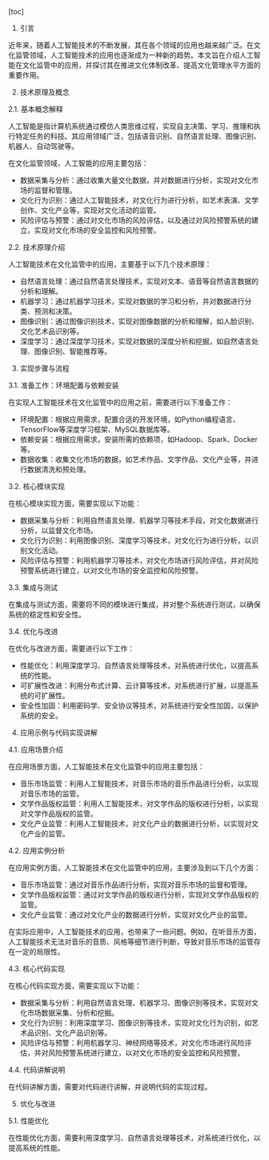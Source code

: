 
[toc]                    
                
                
1. 引言

近年来，随着人工智能技术的不断发展，其在各个领域的应用也越来越广泛。在文化监管领域，人工智能技术的应用也逐渐成为一种新的趋势。本文旨在介绍人工智能在文化监管中的应用，并探讨其在推进文化体制改革、提高文化管理水平方面的重要作用。

2. 技术原理及概念

2.1. 基本概念解释

人工智能是指计算机系统通过模仿人类思维过程，实现自主决策、学习、推理和执行特定任务的科技。其应用领域广泛，包括语音识别、自然语言处理、图像识别、机器人、自动驾驶等。

在文化监管领域，人工智能的应用主要包括：

- 数据采集与分析：通过收集大量文化数据，并对数据进行分析，实现对文化市场的监督和管理。
- 文化行为识别：通过人工智能技术，对文化行为进行分析，如艺术表演、文学创作、文化产业等，实现对文化活动的监管。
- 风险评估与预警：通过对文化市场的风险评估，以及通过对风险预警系统的建立，实现对文化市场的安全监控和风险预警。

2.2. 技术原理介绍

人工智能技术在文化监管中的应用，主要基于以下几个技术原理：

- 自然语言处理：通过自然语言处理技术，实现对文本、语音等自然语言数据的分析和理解。
- 机器学习：通过机器学习技术，实现对数据的学习和分析，并对数据进行分类、预测和决策。
- 图像识别：通过图像识别技术，实现对图像数据的分析和理解，如人脸识别、文化艺术品识别等。
- 深度学习：通过深度学习技术，实现对数据的深度分析和挖掘，如自然语言处理、图像识别、智能推荐等。

3. 实现步骤与流程

3.1. 准备工作：环境配置与依赖安装

在实现人工智能技术在文化监管中的应用之前，需要进行以下准备工作：

- 环境配置：根据应用需求，配置合适的开发环境，如Python编程语言、TensorFlow等深度学习框架、MySQL数据库等。
- 依赖安装：根据应用需求，安装所需的依赖项，如Hadoop、Spark、Docker等。
- 数据收集：收集文化市场的数据，如艺术作品、文学作品、文化产业等，并进行数据清洗和预处理。

3.2. 核心模块实现

在核心模块实现方面，需要实现以下功能：

- 数据采集与分析：利用自然语言处理、机器学习等技术手段，对文化数据进行分析，以监督文化市场。
- 文化行为识别：利用图像识别、深度学习等技术，对文化行为进行分析，以识别文化活动。
- 风险评估与预警：利用机器学习等技术，对文化市场进行风险评估，并对风险预警系统进行建立，以对文化市场的安全监控和风险预警。

3.3. 集成与测试

在集成与测试方面，需要将不同的模块进行集成，并对整个系统进行测试，以确保系统的稳定性和安全性。

3.4. 优化与改进

在优化与改进方面，需要进行以下工作：

- 性能优化：利用深度学习、自然语言处理等技术，对系统进行优化，以提高系统的性能。
- 可扩展性改进：利用分布式计算、云计算等技术，对系统进行扩展，以提高系统的可扩展性。
- 安全性加固：利用密码学、安全协议等技术，对系统进行安全性加固，以保护系统的安全。

4. 应用示例与代码实现讲解

4.1. 应用场景介绍

在应用场景方面，人工智能技术在文化监管中的应用主要包括：

- 音乐市场监管：利用人工智能技术，对音乐市场的音乐作品进行分析，以实现对音乐市场的监管。
- 文学作品版权监管：利用人工智能技术，对文学作品的版权进行分析，以实现对文学作品版权的监管。
- 文化产业监管：利用人工智能技术，对文化产业的数据进行分析，以实现对文化产业的监管。

4.2. 应用实例分析

在应用实例方面，人工智能技术在文化监管中的应用，主要涉及到以下几个方面：

- 音乐市场监管：通过对音乐作品进行分析，实现对音乐市场的监督和管理。
- 文学作品版权监管：通过对文学作品的版权进行分析，实现对文学作品版权的监管。
- 文化产业监管：通过对文化产业的数据进行分析，实现对文化产业的监管。

在实际应用中，人工智能技术的应用，也带来了一些问题。例如，在听音乐方面，人工智能技术无法对音乐的音质、风格等细节进行判断，导致对音乐市场的监管存在一定的局限性。

4.3. 核心代码实现

在核心代码实现方面，需要实现以下功能：

- 数据采集与分析：利用自然语言处理、机器学习、图像识别等技术，实现对文化市场数据采集、分析和挖掘。
- 文化行为识别：利用深度学习、图像识别等技术，实现对文化行为识别，如艺术品识别、文化产品识别等。
- 风险评估与预警：利用机器学习、神经网络等技术，对文化市场进行风险评估，并对风险预警系统进行建立，以对文化市场的安全监控和风险预警。

4.4. 代码讲解说明

在代码讲解方面，需要对代码进行讲解，并说明代码的实现过程。



5. 优化与改进

5.1. 性能优化

在性能优化方面，需要利用深度学习、自然语言处理等技术，对系统进行优化，以提高系统的性能。


